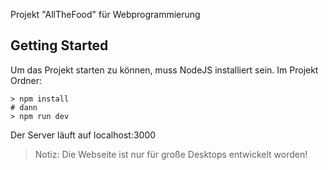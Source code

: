 Projekt "AllTheFood" für Webprogrammierung

## Getting Started

Um das Projekt starten zu können, muss NodeJS installiert sein.
Im Projekt Ordner: 
``` 
> npm install
# dann
> npm run dev
```

Der Server läuft auf localhost:3000

> Notiz: Die Webseite ist nur für große Desktops entwickelt worden!
